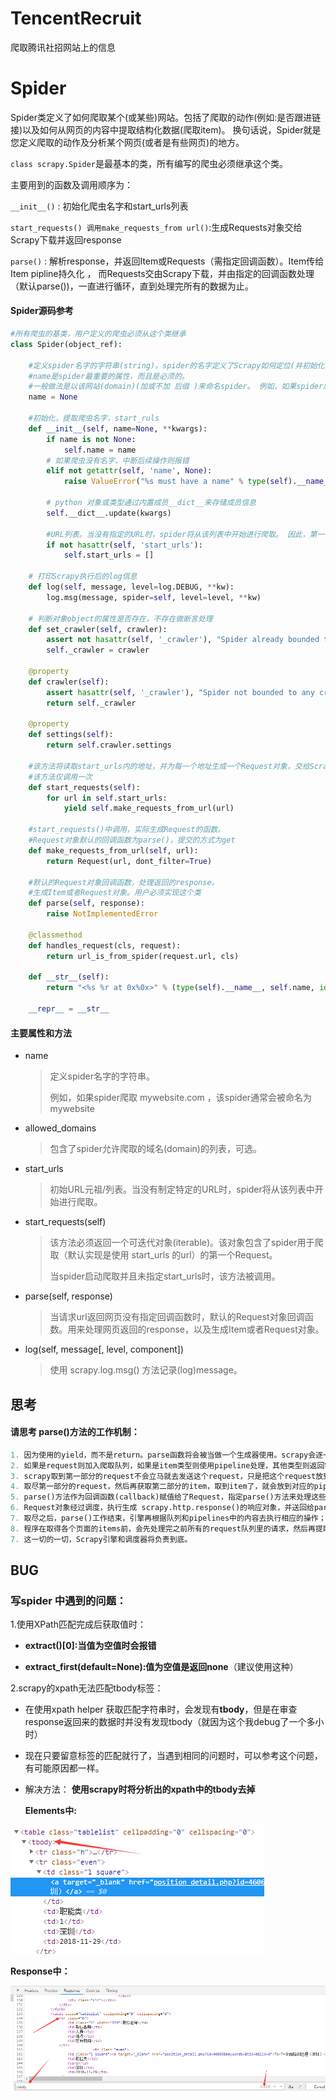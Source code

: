 

# TencentRecruit
爬取腾讯社招网站上的信息

# Spider

Spider类定义了如何爬取某个(或某些)网站。包括了爬取的动作(例如:是否跟进链接)以及如何从网页的内容中提取结构化数据(爬取item)。 换句话说，Spider就是您定义爬取的动作及分析某个网页(或者是有些网页)的地方。

`class scrapy.Spider`是最基本的类，所有编写的爬虫必须继承这个类。

主要用到的函数及调用顺序为：

`__init__()` : 初始化爬虫名字和start_urls列表

`start_requests() 调用make_requests_from url()`:生成Requests对象交给Scrapy下载并返回response

`parse()` : 解析response，并返回Item或Requests（需指定回调函数）。Item传给Item pipline持久化 ， 而Requests交由Scrapy下载，并由指定的回调函数处理（默认parse())，一直进行循环，直到处理完所有的数据为止。

#### Spider源码参考

```python
#所有爬虫的基类，用户定义的爬虫必须从这个类继承
class Spider(object_ref):

    #定义spider名字的字符串(string)。spider的名字定义了Scrapy如何定位(并初始化)spider，所以其必须是唯一的。
    #name是spider最重要的属性，而且是必须的。
    #一般做法是以该网站(domain)(加或不加 后缀 )来命名spider。 例如，如果spider爬取 mywebsite.com ，该spider通常会被命名为 mywebsite
    name = None

    #初始化，提取爬虫名字，start_ruls
    def __init__(self, name=None, **kwargs):
        if name is not None:
            self.name = name
        # 如果爬虫没有名字，中断后续操作则报错
        elif not getattr(self, 'name', None):
            raise ValueError("%s must have a name" % type(self).__name__)

        # python 对象或类型通过内置成员__dict__来存储成员信息
        self.__dict__.update(kwargs)

        #URL列表。当没有指定的URL时，spider将从该列表中开始进行爬取。 因此，第一个被获取到的页面的URL将是该列表之一。 后续的URL将会从获取到的数据中提取。
        if not hasattr(self, 'start_urls'):
            self.start_urls = []

    # 打印Scrapy执行后的log信息
    def log(self, message, level=log.DEBUG, **kw):
        log.msg(message, spider=self, level=level, **kw)

    # 判断对象object的属性是否存在，不存在做断言处理
    def set_crawler(self, crawler):
        assert not hasattr(self, '_crawler'), "Spider already bounded to %s" % crawler
        self._crawler = crawler

    @property
    def crawler(self):
        assert hasattr(self, '_crawler'), "Spider not bounded to any crawler"
        return self._crawler

    @property
    def settings(self):
        return self.crawler.settings

    #该方法将读取start_urls内的地址，并为每一个地址生成一个Request对象，交给Scrapy下载并返回Response
    #该方法仅调用一次
    def start_requests(self):
        for url in self.start_urls:
            yield self.make_requests_from_url(url)

    #start_requests()中调用，实际生成Request的函数。
    #Request对象默认的回调函数为parse()，提交的方式为get
    def make_requests_from_url(self, url):
        return Request(url, dont_filter=True)

    #默认的Request对象回调函数，处理返回的response。
    #生成Item或者Request对象。用户必须实现这个类
    def parse(self, response):
        raise NotImplementedError

    @classmethod
    def handles_request(cls, request):
        return url_is_from_spider(request.url, cls)

    def __str__(self):
        return "<%s %r at 0x%0x>" % (type(self).__name__, self.name, id(self))

    __repr__ = __str__
```

#### 主要属性和方法

- name

  > 定义spider名字的字符串。
  >
  > 例如，如果spider爬取 mywebsite.com ，该spider通常会被命名为 mywebsite

- allowed_domains

  > 包含了spider允许爬取的域名(domain)的列表，可选。

- start_urls

  > 初始URL元祖/列表。当没有制定特定的URL时，spider将从该列表中开始进行爬取。

- start_requests(self)

  > 该方法必须返回一个可迭代对象(iterable)。该对象包含了spider用于爬取（默认实现是使用 start_urls 的url）的第一个Request。
  >
  > 当spider启动爬取并且未指定start_urls时，该方法被调用。

- parse(self, response)

  > 当请求url返回网页没有指定回调函数时，默认的Request对象回调函数。用来处理网页返回的response，以及生成Item或者Request对象。

- log(self, message[, level, component])

  > 使用 scrapy.log.msg() 方法记录(log)message。 
  >
  >

## 思考

#### 请思考 parse()方法的工作机制：

```python
1. 因为使用的yield，而不是return。parse函数将会被当做一个生成器使用。scrapy会逐一获取parse方法中生成的结果，并判断该结果是一个什么样的类型；
2. 如果是request则加入爬取队列，如果是item类型则使用pipeline处理，其他类型则返回错误信息。
3. scrapy取到第一部分的request不会立马就去发送这个request，只是把这个request放到队列里，然后接着从生成器里获取；
4. 取尽第一部分的request，然后再获取第二部分的item，取到item了，就会放到对应的pipeline里处理；
5. parse()方法作为回调函数(callback)赋值给了Request，指定parse()方法来处理这些请求 scrapy.Request(url, callback=self.parse)
6. Request对象经过调度，执行生成 scrapy.http.response()的响应对象，并送回给parse()方法，直到调度器中没有Request（递归的思路）
7. 取尽之后，parse()工作结束，引擎再根据队列和pipelines中的内容去执行相应的操作；
8. 程序在取得各个页面的items前，会先处理完之前所有的request队列里的请求，然后再提取items。
7. 这一切的一切，Scrapy引擎和调度器将负责到底。
```

## BUG

### 写spider 中遇到的问题：

1.使用XPath匹配完成后获取值时：

- **extract()[0]:当值为空值时会报错**

- **extract_first(default=None):值为空值是返回none**（建议使用这种）

2.scrapy的xpath无法匹配tbody标签：

- 在使用xpath helper 获取匹配字符串时，会发现有**tbody**，但是在审查response返回来的数据时并没有发现tbody（就因为这个我debug了一个多小时）

- 现在只要留意<tbody>标签的匹配就行了，当遇到相同的问题时，可以参考这个问题，有可能原因都一样。

- 解决方法： 
  **使用scrapy时将分析出的xpath中的tbody去掉**



  **Elements中:**

![tbody](tbody.png)

**Response中：**

![tbody2](tbody2.png)
